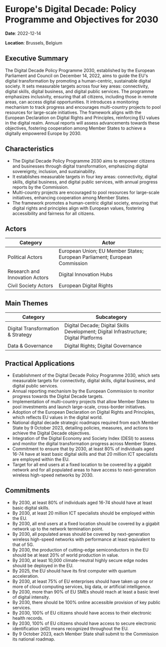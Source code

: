 # Europe's Digital Decade: Policy Programme and Objectives for 2030

**Date**: 2022-12-14

**Location**: Brussels, Belgium

## Executive Summary

The Digital Decade Policy Programme 2030, established by the European Parliament and Council on December 14, 2022, aims to guide the EU's digital transformation by promoting a human-centric, sustainable digital society. It sets measurable targets across four key areas: connectivity, digital skills, digital business, and digital public services. The programme emphasizes inclusivity, ensuring that all citizens, including those in remote areas, can access digital opportunities. It introduces a monitoring mechanism to track progress and encourages multi-country projects to pool resources for large-scale initiatives. The framework aligns with the European Declaration on Digital Rights and Principles, reinforcing EU values in the digital realm. Annual reports will assess advancements towards these objectives, fostering cooperation among Member States to achieve a digitally empowered Europe by 2030.

## Characteristics

- The Digital Decade Policy Programme 2030 aims to empower citizens and businesses through digital transformation, emphasizing digital sovereignty, inclusion, and sustainability.
- It establishes measurable targets in four key areas: connectivity, digital skills, digital business, and digital public services, with annual progress reports by the Commission.
- Multi-country projects are encouraged to pool resources for large-scale initiatives, enhancing cooperation among Member States.
- The framework promotes a human-centric digital society, ensuring that digital rights and principles align with European values, fostering accessibility and fairness for all citizens.

## Actors

| Category | Actor |
| --- | --- |
| Political Actors | European Union; EU Member States; European Parliament; European Commission |
| Research and Innovation Actors | Digital Innovation Hubs |
| Civil Society Actors | European Digital Rights |

## Main Themes

| Category | Subcategory |
| --- | --- |
| Digital Transformation & Strategy | Digital Decade; Digital Skills Development; Digital Infrastructure; Digital Platforms |
| Data & Governance | Digital Rights; Digital Governance |

## Practical Applications

- Establishment of the Digital Decade Policy Programme 2030, which sets measurable targets for connectivity, digital skills, digital business, and digital public services.
- Annual reporting mechanism by the European Commission to monitor progress towards the Digital Decade targets.
- Implementation of multi-country projects that allow Member States to pool investments and launch large-scale, cross-border initiatives.
- Adoption of the European Declaration on Digital Rights and Principles, which reflects EU values in the digital world.
- National digital decade strategic roadmaps required from each Member State by 9 October 2023, detailing policies, measures, and actions to achieve the Digital Decade objectives.
- Integration of the Digital Economy and Society Index (DESI) to assess and monitor the digital transformation progress across Member States.
- Commitment to ensure that by 2030, at least 80% of individuals aged 16-74 have at least basic digital skills and that 20 million ICT specialists are employed within the EU.
- Target for all end users at a fixed location to be covered by a gigabit network and for all populated areas to have access to next-generation wireless high-speed networks by 2030.

## Commitments

- By 2030, at least 80% of individuals aged 16-74 should have at least basic digital skills.
- By 2030, at least 20 million ICT specialists should be employed within the EU.
- By 2030, all end users at a fixed location should be covered by a gigabit network up to the network termination point.
- By 2030, all populated areas should be covered by next-generation wireless high-speed networks with performance at least equivalent to that of 5G.
- By 2030, the production of cutting-edge semiconductors in the EU should be at least 20% of world production in value.
- By 2030, at least 10,000 climate-neutral highly secure edge nodes should be deployed in the EU.
- By 2025, the EU should have its first computer with quantum acceleration.
- By 2030, at least 75% of EU enterprises should have taken up one or more of cloud computing services, big data, or artificial intelligence.
- By 2030, more than 90% of EU SMEs should reach at least a basic level of digital intensity.
- By 2030, there should be 100% online accessible provision of key public services.
- By 2030, 100% of EU citizens should have access to their electronic health records.
- By 2030, 100% of EU citizens should have access to secure electronic identification (eID) means recognized throughout the EU.
- By 9 October 2023, each Member State shall submit to the Commission its national roadmap.